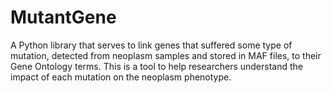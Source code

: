 # MutantGene
A Python library that serves to link genes that suffered some type of mutation, detected from neoplasm samples and stored in MAF files, to their Gene Ontology terms. This is a tool to help researchers understand the impact of each mutation on the neoplasm phenotype.
